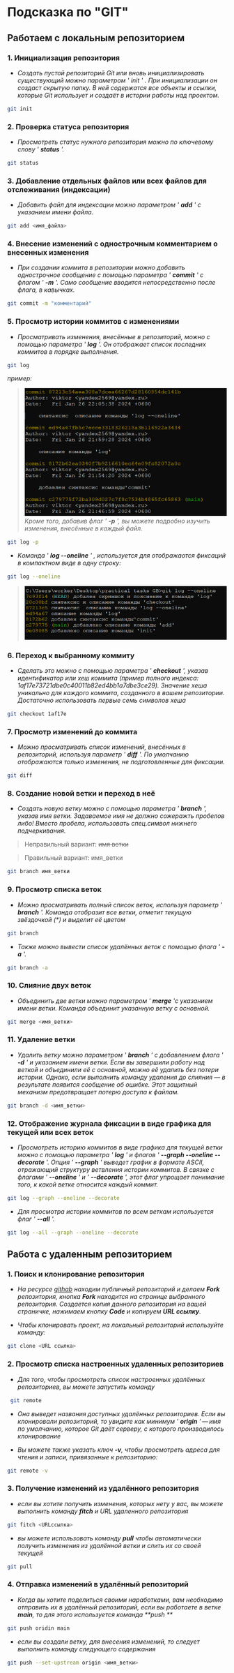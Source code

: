 # Подсказка по "GIT"

## Работаем с локальным репозиторием

### 1. Инициализация репозитория

* *Создать пустой репозиторий Git или вновь инициализировать существующий можно параметром ' init ' . При инициализации он создаст скрытую папку. В ней содержатся все объекты и ссылки, которые Git использует и создаёт в истории работы над проектом.*

```sh
git init
```

### 2. Проверка статуса репозитория

* *Просмотреть статус нужного репозитория можно по ключевому слову ' **status** '.*

```sh
git status
```

### 3. Добавление отдельных файлов или всех файлов для отслеживания (индексации)

* *Добавить файл для индексации можно параметром ' **add** ' с указанием имени файла.*

```sh
git add <имя_файла>
```

### 4. Внесение изменений c однострочным комментарием о внесенных изменения

* *При создании коммита в репозитории можно добавить однострочное сообщение с помощью параметра ' **commit** ' с флагом ' **-m** '. Само сообщение вводится непосредственно после флага, в кавычках.*

```sh
git commit -m "комментарий"
```

### 5. Просмотр истории коммитов с изменениями

* *Просматривать изменения, внесённые в репозиторий, можно с помощью параметра ' **log** '. Он отображает список последних коммитов в порядке выполнения.*

```sh
git log
```
*пример:*
>![commin_index](/commit.png)
*Кроме того, добавив флаг ' **-p** ', вы можете подробно изучить изменения, внесённые в каждый файл.*

```sh
git log -p
```

* *Kоманда ' **log --oneline** ' , используется для отображаотся фиксаций в компактном виде в одну строку:*

```sh
git log --oneline
```
>![commin_index](/LogOneLine.png)

### 6. Переход к выбранному коммиту

* *Сделать это можно с помощью параметра ' **checkout** ', указав идентификатор или хеш коммита (пример полного индекса: 1af17e73721dbe0c40011b82ed4bb1a7dbe3ce29). Значение хеша уникально для каждого коммита, созданного в вашем репозитории. Достаточно использовать первые семь символов хеша*

```sh
git checkout 1af17e
```

### 7. Просмотр изменений до коммита

* _Можно просматривать список изменений, внесённых в репозиторий, используя параметр ' __diff__ '. По умолчанию отображаются только изменения, не подготовленные для фиксации._

```sh
git diff
```

### 8. Создание новой ветки и переход в неё

* _Создать новую ветку можно с помощью параметра ' __branch__ ', указав имя ветки. Задаваемое имя не должно сожеражть пробелов либо!  Вместо пробела, использовать спец.символ нижнего подчеркивания._

> Неправильный вариант:  ~~имя ветки~~

> Правильный вариант:  имя_ветки

```sh
git branch имя_ветки
```

### 9. Просмотр списка веток

* _Можно просматривать полный список веток, используя параметр ' __branch__ '. Команда отобразит все ветки, отметит текущую звёздочкой (*) и выделит её цветом_

```sh
git branch
```

* _Также можно вывести список удалённых веток с помощью флага ' __-a__ '._

```sh
git branch -a
```

### 10. Слияние двух веток

* _Объединить две ветки можно параметром ' **merge** 'с указанием имени ветки. Команда объединит указанную ветку с основной._

```sh
git merge <имя_ветки>
```

### 11. Удаление ветки

* _Удалить ветку можно параметром ' __branch__ ' с добавлением флага ' __-d__ ' и указанием имени ветки. Если вы завершили работу над веткой и объединили её с основной, можно её удалить без потери истории. Однако, если выполнить команду удаления до слияния — в результате появится сообщение об ошибке. Этот защитный механизм предотвращает потерю доступа к файлам._

```sh
git branch -d <имя_ветки>
```

### 12. Отображение журнала фиксации в виде графика для текущей или всех веток

* _Просмотреть историю коммитов в виде графика для текущей ветки можно с помощью параметра ' **log** ' и флагов ' **--graph --oneline --decorate** '. Опция ' **--graph** ' выведет график в формате ASCII, отражающий структуру ветвления истории коммитов. В связке с флагами ' **--oneline** ' и ' **--decorate** ', этот флаг упрощает понимание того, к какой ветке относится каждый коммит._

```sh
git log --graph --oneline --decorate
```

* _Для просмотра истории коммитов по всем веткам используется флаг ' **--all** '._

```sh
git log --all --graph --oneline --decorate
```

## Работа с удаленным репозиторием

### 1. Поиск и клонирование репозитория

* _На ресурсе [githab](https://github.com/ "перейти по ссылке https://github.com") находим публичный репозиторий и делаем **Fork** репозитория, кнопка **Fork** находится на странице выбранного репозитория.
Создается копия данного репозитория на вашей страничке, нажимаем кнопку **Code** и копируем **URL ссылку**._

* _Чтобы клонировать проект, на локальный репозиторий используйте команду:_

```sh
git clone <URL ссылка>
```

### 2. Просмотр списка настроенных удаленных репозиториев

* _Для того, чтобы просмотреть список настроенных удалённых репозиториев, вы можете запустить команду_
```sh
 git remote
 ```

 * _Она выведет названия доступных удалённых репозиториев. Если вы клонировали репозиторий, то увидите как минимум ' **origin** ' — имя по умолчанию, которое Git даёт серверу, с которого производилось клонирование_
 
 * _Вы можете также указать ключ **-v**, чтобы просмотреть адреса для чтения и записи, привязанные к репозиторию:_

 ```sh
 git remote -v
 ```

 ### 3. Получение изменений из удалённого репозитория

 * _если вы хотите получить изменения, которых  нету у вас, вы можете выполнить команду **fitch** и URL удаленного репозитория_

 ```sh
 git fitch <URLссылка>
 ```
 * _вы можете использовать команду **pull** чтобы автоматически получить изменения из удалённой ветки и слить их со своей текущей_

 ```sh
 git pull
 ```

 ### 4. Отправка изменений в удалённый репозиторий

 * _Когда вы хотите поделиться своими наработками, вам необходимо отправить их в удалённый репозиторий, если вы работаете в ветке **main**, то для этого используется команда **push **_

 ```sh
 git push oridin main
 ```

* _если вы создали ветку, для внесения изменений, то следует выполнить команду следующего содержания_

```sh
git push --set-upstream origin <имя_ветки>
```